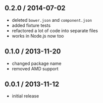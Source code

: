 0.2.0 / 2014-07-02
------------------
* deleted `bower.json` and `component.json`
* added fixture tests
* refactored a lot of code into separate files
* works in Node.js now too

0.1.0 / 2013-11-20
------------------
* changed package name 
* removed AMD support

0.0.1 / 2013-11-12
------------------
* initial release